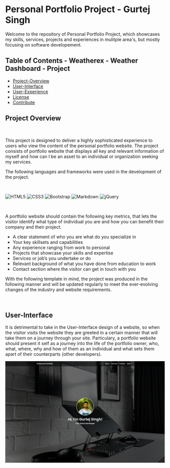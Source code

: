 # Personal Portfolio Project - Gurtej Singh

Welcome to the repository of Personal Portfolio Project, which showcases my skills, services, projects and experiences in mulitple area's, but mostly focusing on software developement. 

## Table of Contents - Weatherex - Weather Dashboard - Project

- [Project-Overview](#Project-Overview)
- [User-Interface](#User-Interface)
- [User-Experience](#User-Experience)
- [License](#license)
- [Contribute](#contribute)

## Project Overview

<br>

This project is designed to deliver a highly sophisticated experience to users who view the content of the personal portfolio website. 
The project consists of portfolio website that displays all key and relevant information of myself and how can I be an asset to an individual or organization seeking my services. 


The following languages and frameworks were used in the development of the project.

<br>

![HTML5](https://img.shields.io/badge/html5-%23E34F26.svg?style=for-the-badge&logo=html5&logoColor=white)
![CSS3](https://img.shields.io/badge/css3-%231572B6.svg?style=for-the-badge&logo=css3&logoColor=white)
![Bootstrap](https://img.shields.io/badge/bootstrap-%23563D7C.svg?style=for-the-badge&logo=bootstrap&logoColor=white)
![Markdown](https://img.shields.io/badge/markdown-%23000000.svg?style=for-the-badge&logo=markdown&logoColor=white)
![jQuery](https://img.shields.io/badge/jquery-%230769AD.svg?style=for-the-badge&logo=jquery&logoColor=white)

<br>

A portfolio website should contain the following key metrics, that lets the visitor identify what type of individual you are and how you can benefit their company and their project. 
-	A clear statement of who you are what do you specialize in 
-	Your key skillsets and capabilities 
-	Any experience ranging from work to personal 
-	Projects that showcase your skills and expertise 
-	Services or job’s you undertake or do
-	Relevant background of what you have done from education to work
-	Contact section where the visitor can get in touch with you

With the following template in mind, the project was produced in the following manner and will be updated regularly to meet the ever-evolving changes of the industry and website requirements. 

<br>

## User-Interface

It is detrimental to take in the User-Interface design of a website, so when the visitor visits the website they are greeted in a certain manner that will take them on a journey through your site. Particulary, a portfolio website should present it self as a journey into the life of the portfolio owner, who, what, where, why and how of them as an individual and what sets them apart of their counterparts (other developers). 

![Screenshot](./Home-page.png)




